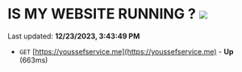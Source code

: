 # IS MY WEBSITE RUNNING ? [![](https://img.shields.io/static/v1?label=Sponsor&message=%E2%9D%A4&logo=GitHub&color=%23fe8e86)](https://github.com/sponsors/<username>)

Last updated: **12/23/2023, 3:43:49 PM**

- `GET` [https://youssefservice.me](https://youssefservice.me) - **Up** (663ms)
